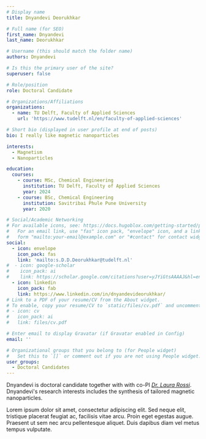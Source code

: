 ```yaml
---
# Display name
title: Dnyandevi Deorukhkar

# Full name (for SEO)
first_name: Dnyandevi
last_name: Deorukhkar

# Username (this should match the folder name)
authors: Dnyandevi

# Is this the primary user of the site?
superuser: false

# Role/position
role: Doctoral Candidate

# Organizations/Affiliations
organizations:
  - name: TU Delft, Faculty of Applied Sciences
    url: 'https://www.tudelft.nl/en/faculty-of-applied-sciences'

# Short bio (displayed in user profile at end of posts)
bio: I really like magnetic nanoparticles

interests:
  - Magnetism
  - Nanoparticles

education:
  courses:
    - course: MSc, Chemical Engineering
      institution: TU Delft, Faculty of Applied Sciences
      year: 2024
    - course: BSc, Chemical Engineering
      institution: Savitribai Phule Pune University
      year: 2020

# Social/Academic Networking
# For available icons, see: https://docs.hugoblox.com/getting-started/page-builder/#icons
#   For an email link, use "fas" icon pack, "envelope" icon, and a link in the
#   form "mailto:your-email@example.com" or "#contact" for contact widget.
social:
  - icon: envelope
    icon_pack: fas
    link: 'mailto:s.D.D.Deorukhkar@tudelft.nl'
#  - icon: google-scholar
#    icon_pack: ai
#    link: https://scholar.google.com/citations?user=yJYiGtsAAAAJ&hl=en
  - icon: linkedin
    icon_pack: fab
    link: https://www.linkedin.com/in/dnyandevideorukhkar/
# Link to a PDF of your resume/CV from the About widget.
# To enable, copy your resume/CV to `static/files/cv.pdf` and uncomment the lines below.
# - icon: cv
#   icon_pack: ai
#   link: files/cv.pdf

# Enter email to display Gravatar (if Gravatar enabled in Config)
email: ''

# Organizational groups that you belong to (for People widget)
#   Set this to `[]` or comment out if you are not using People widget.
user_groups:
  - Doctoral Candidates
---
```


Dnyandevi is doctoral candidate together with with co-PI [*Dr. Laura Rossi*](http://www.mycolloids.com). Dnyandevi's research interests includes the synthesis of tailored magnetic nanoparticles. 

Lorem ipsum dolor sit amet, consectetur adipiscing elit. Sed neque elit, tristique placerat feugiat ac, facilisis vitae arcu. Proin eget egestas augue. Praesent ut sem nec arcu pellentesque aliquet. Duis dapibus diam vel metus tempus vulputate.
